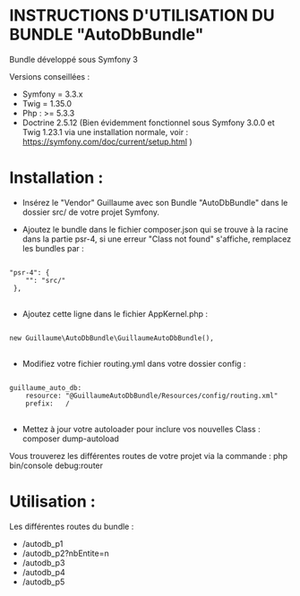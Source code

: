 INSTRUCTIONS D'UTILISATION DU BUNDLE "AutoDbBundle"
===================================================

Bundle développé sous Symfony 3

Versions conseillées : 

* Symfony = 3.3.x
* Twig = 1.35.0
* Php : >= 5.3.3
* Doctrine 2.5.12
(Bien évidemment fonctionnel sous Symfony 3.0.0 et Twig 1.23.1 via une installation normale, voir : https://symfony.com/doc/current/setup.html )

Installation : 
==============

- Insérez le "Vendor" Guillaume avec son Bundle "AutoDbBundle" dans le dossier src/ de votre projet Symfony.

- Ajoutez le bundle dans le fichier composer.json qui se trouve à la racine dans la partie psr-4, si une erreur "Class not found" s'affiche, remplacez les bundles par :

<pre>
<code>
"psr-4": {
    "": "src/"
 },
</code>
</pre>

- Ajoutez cette ligne dans le fichier AppKernel.php : 

<pre>
<code>
new Guillaume\AutoDbBundle\GuillaumeAutoDbBundle(),
</code>
</pre>

- Modifiez votre fichier routing.yml dans votre dossier config :

<pre>
<code>
guillaume_auto_db:
    resource: "@GuillaumeAutoDbBundle/Resources/config/routing.xml"
    prefix:   /
</code>
</pre>

- Mettez à jour votre autoloader pour inclure vos nouvelles Class : composer dump-autoload

Vous trouverez les différentes routes de votre projet via la commande : php bin/console debug:router

Utilisation : 
=============

Les différentes routes du bundle : 

* /autodb_p1
* /autodb_p2?nbEntite=n
* /autodb_p3
* /autodb_p4
* /autodb_p5

